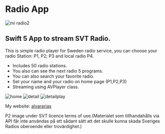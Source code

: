 # Radio App
![mi radio2](https://user-images.githubusercontent.com/7523384/121326895-3ffc6800-c913-11eb-842f-62ff6dd24591.png)
## Swift 5 App to stream SVT Radio.

This is simple radio player for Sweden radio service,  you can choose your radio Station: P1, P2; P3 and local radio P4.
- Includes 50 radio stations.
- You also can see the next radio 5 programs. 
- You can also search your favorite radio.
- Set your name and your radio on home page (P1,P2,P3)
- Streaming using AVPlayer class.

![home](https://user-images.githubusercontent.com/7523384/211545478-6bff4e7f-8889-4ff3-a15d-8cdc6e7b3516.png)
![detail](https://user-images.githubusercontent.com/7523384/211545643-c1f57a91-5c05-40ec-ad65-d8598a09237f.png)
![detailplay](https://user-images.githubusercontent.com/7523384/211545768-d44d2897-ac24-4968-b47d-588f3cb4145d.png)

My website:  [alvararias](https://alvararias.se/portfolio)

P2 image under SVT licence terms of use.(Materialet som tillhandahålls via API får inte användas på ett sådant sätt att det skulle kunna skada Sveriges Radios oberoende eller trovärdighet.)

